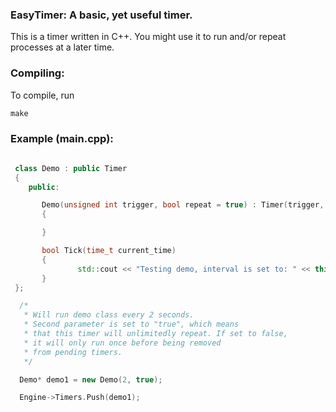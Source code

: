 ### EasyTimer: A basic, yet useful timer.

This is a timer written in C++. You might use it to run and/or repeat 
processes at a later time.

### Compiling:

To compile, run 

```
make 
```

### Example (main.cpp):

```C++
 
 class Demo : public Timer
 {
    public:

       Demo(unsigned int trigger, bool repeat = true) : Timer(trigger, repeat)
       {

       }

       bool Tick(time_t current_time)
       {
               std::cout << "Testing demo, interval is set to: " << this->get_interval() << std::endl;
       }
 };

  /* 
   * Will run demo class every 2 seconds. 
   * Second parameter is set to "true", which means 
   * that this timer will unlimitedly repeat. If set to false,
   * it will only run once before being removed
   * from pending timers.
   */

  Demo* demo1 = new Demo(2, true);

  Engine->Timers.Push(demo1);


```
	
